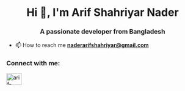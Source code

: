 <h1 align="center">Hi 👋, I'm Arif Shahriyar Nader</h1>
<h3 align="center">A passionate developer from Bangladesh</h3>


- 📫 How to reach me **naderarifshahriyar@gmail.com**

<h3 align="left">Connect with me:</h3>
<p align="left">
<a href="https://linkedin.com/in/arif-shahriyar-nader" target="blank"><img align="center" src="https://raw.githubusercontent.com/rahuldkjain/github-profile-readme-generator/master/src/images/icons/Social/linked-in-alt.svg" alt="arif-shahriyar-nader" height="30" width="40" /></a>
</p>


